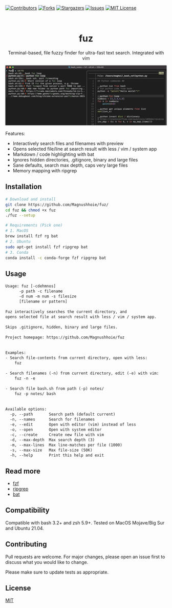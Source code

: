 <!-- PROJECT SHIELDS -->
[![Contributors][contributors-shield]][contributors-url]
[![Forks][forks-shield]][forks-url]
[![Stargazers][stars-shield]][stars-url]
[![Issues][issues-shield]][issues-url]
[![MIT License][license-shield]][license-url]

<!-- PROJECT LOGO -->
<br />
<p align="center">
  <a href="https://github.com/Magnushhoie/fuz">
  </a>

  <h1 align="center">fuz</h3>

  <p align="center">
    Terminal-based, file fuzzy finder for ultra-fast text search. Integrated with vim
  </p>
</p>

</p>
<p align="center">
<img src="img/image.jpg" alt="Logo" width="700">
</p>

Features:
- Interactively search files and filenames with preview
- Opens selected file/line at search result with less / vim / system app
- Markdown / code highlighting with bat
- Ignores hidden directories, .gitignore, binary and large files
- Sane defaults, search max depth, caps very large files
- Memory mapping with ripgrep

## Installation

```bash
# Download and install
git clone https://github.com/Magnushhoie/fuz/
cd fuz && chmod +x fuz
./fuz --setup

```

```bash
# Requirements (Pick one)
# 1. MacOS
brew install fzf rg bat 
# 2. Ubuntu
sudo apt-get install fzf ripgrep bat 
# 3. Conda
conda install -c conda-forge fzf ripgrep bat 

```

## Usage

```
Usage: fuz [-cdehmnos]
      -p path -c filename 
      -d num -m num -s filesize
      [filename or pattern]

Fuz interactively searches the current directory, and
opens selected file at search result with less / vim / system app.

Skips .gitignore, hidden, binary and large files.

Project homepage: https://github.com/Magnushhoie/fuz


Examples:
- Search file-contents from current directory, open with less:
    fuz

- Search filenames (-n) from current directory, edit (-e) with vim:
    fuz -n -e

- Search file bash.sh from path (-p) notes/
    fuz -p notes/ bash


Available options:
  -p, --path       Search path (default current)
  -n, --names      Search for filenames
  -e, --edit       Open with editor (vim) instead of less
  -o, --open       Open with system editor
  -c, --create     Create new file with vim
  -d, --max-depth  Max search depth (3)
  -m, --max-lines  Max line-matches per file (1000)
  -s, --max-size   Max file-size (50K)
  -h, --help       Print this help and exit
```

## Read more
- [fzf](https://github.com/junegunn/fzf)
- [ripgrep](https://github.com/BurntSushi/ripgrep)
- [bat](https://github.com/sharkdp/bat)

## Compatibility
Compatible with bash 3.2+ and zsh 5.9+. Tested on MacOS Mojave/Big Sur and Ubuntu 21.04.

## Contributing
Pull requests are welcome. For major changes, please open an issue first to discuss what you would like to change.

Please make sure to update tests as appropriate.

## License
[MIT](https://choosealicense.com/licenses/mit/)

<!-- MARKDOWN LINKS & IMAGES -->
<!-- https://www.markdownguide.org/basic-syntax/#reference-style-links -->
[contributors-shield]: https://img.shields.io/github/contributors/Magnushhoie/fuz.svg?style=for-the-badge
[contributors-url]: https://github.com/Magnushhoie/fuz/graphs/contributors
[forks-shield]: https://img.shields.io/github/forks/Magnushhoie/fuz.svg?style=for-the-badge
[forks-url]: https://github.com/Magnushhoie/fuz/network/members
[stars-shield]: https://img.shields.io/github/stars/Magnushhoie/fuz.svg?style=for-the-badge
[stars-url]: https://github.com/Magnushhoie/fuz/stargazers
[issues-shield]: https://img.shields.io/github/issues/Magnushhoie/fuz.svg?style=for-the-badge
[issues-url]: https://github.com/Magnushhoie/fuz/issues
[license-shield]: https://img.shields.io/github/license/othneildrew/Best-README-Template.svg?style=for-the-badge
[license-url]: https://github.com/Magnushhoie/fuz/blob/master/LICENSE.txt
